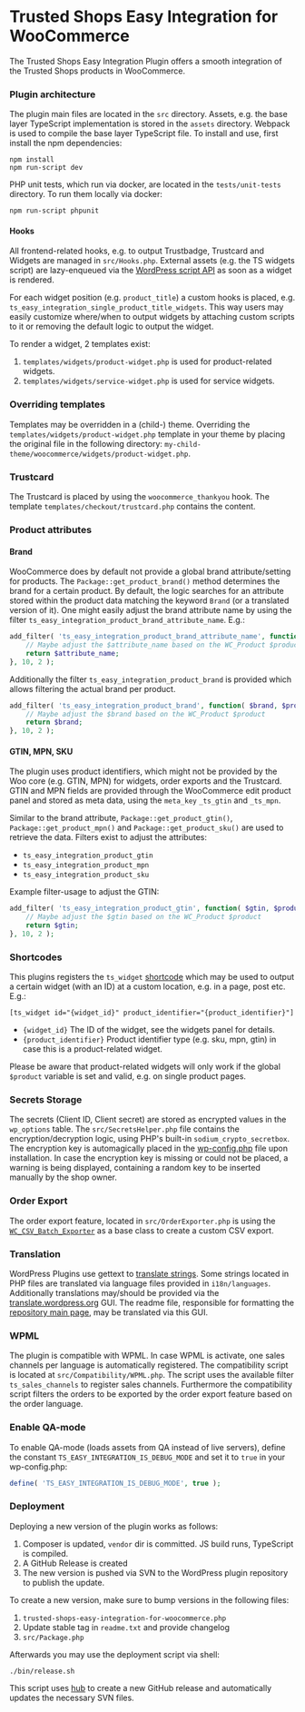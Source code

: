 # Trusted Shops Easy Integration for WooCommerce

The Trusted Shops Easy Integration Plugin offers a smooth integration of the Trusted Shops products in WooCommerce.

### Plugin architecture

The plugin main files are located in the `src` directory. Assets, e.g. the base layer TypeScript implementation is stored in the `assets` directory.
Webpack is used to compile the base layer TypeScript file. To install and use, first install the npm dependencies:

```
npm install
npm run-script dev
```

PHP unit tests, which run via docker, are located in the `tests/unit-tests` directory. To run them locally via docker:

```
npm run-script phpunit
```

#### Hooks

All frontend-related hooks, e.g. to output Trustbadge, Trustcard and Widgets are managed in `src/Hooks.php`. External assets (e.g. the TS widgets script) are lazy-enqueued
via the [WordPress script API](https://developer.wordpress.org/reference/functions/wp_enqueue_script/) as soon as a widget is rendered.

For each widget position (e.g. `product_title`) a custom hooks is placed, e.g. `ts_easy_integration_single_product_title_widgets`. This way users may easily customize where/when
to output widgets by attaching custom scripts to it or removing the default logic to output the widget.

To render a widget, 2 templates exist:

1. `templates/widgets/product-widget.php` is used for product-related widgets.
2. `templates/widgets/service-widget.php` is used for service widgets.

### Overriding templates

Templates may be overridden in a (child-) theme. Overriding the `templates/widgets/product-widget.php` template in your theme 
by placing the original file in the following directory: `my-child-theme/woocommerce/widgets/product-widget.php`.

### Trustcard

The Trustcard is placed by using the `woocommerce_thankyou` hook. The template `templates/checkout/trustcard.php` contains the content.

### Product attributes

#### Brand

WooCommerce does by default not provide a global brand attribute/setting for products. The `Package::get_product_brand()` method determines 
the brand for a certain product. By default, the logic searches for an attribute stored within the product data matching the keyword `Brand` (or a translated version of it). 
One might easily adjust the brand attribute name by using the filter `ts_easy_integration_product_brand_attribute_name`. E.g.:

```php
add_filter( 'ts_easy_integration_product_brand_attribute_name', function( $attribute_name, $product ) {
    // Maybe adjust the $attribute_name based on the WC_Product $product
    return $attribute_name;
}, 10, 2 );
```

Additionally the filter `ts_easy_integration_product_brand` is provided which allows filtering the actual brand per product.

```php
add_filter( 'ts_easy_integration_product_brand', function( $brand, $product ) {
    // Maybe adjust the $brand based on the WC_Product $product
    return $brand;
}, 10, 2 );
```

#### GTIN, MPN, SKU

The plugin uses product identifiers, which might not be provided by the Woo core (e.g. GTIN, MPN) for widgets, order exports and the Trustcard.
GTIN and MPN fields are provided through the WooCommerce edit product panel and stored as meta data, using the `meta_key` `_ts_gtin` and `_ts_mpn`.

Similar to the brand attribute, `Package::get_product_gtin()`, `Package::get_product_mpn()` and `Package::get_product_sku()` are used to retrieve the data.
Filters exist to adjust the attributes:

* `ts_easy_integration_product_gtin`
* `ts_easy_integration_product_mpn`
* `ts_easy_integration_product_sku`

Example filter-usage to adjust the GTIN:

```php
add_filter( 'ts_easy_integration_product_gtin', function( $gtin, $product ) {
    // Maybe adjust the $gtin based on the WC_Product $product
    return $gtin;
}, 10, 2 );
```

### Shortcodes

This plugins registers the `ts_widget` [shortcode](https://codex.wordpress.org/Shortcode_API) which may be used to
output a certain widget (with an ID) at a custom location, e.g. in a page, post etc. E.g.:

`[ts_widget id="{widget_id}" product_identifier="{product_identifier}"]`

* `{widget_id}` The ID of the widget, see the widgets panel for details.
* `{product_identifier}` Product identifier type (e.g. sku, mpn, gtin) in case this is a product-related widget.

Please be aware that product-related widgets will only work if the global `$product` variable is set and valid, e.g. on single product pages.

### Secrets Storage

The secrets (Client ID, Client secret) are stored as encrypted values in the `wp_options` table. The `src/SecretsHelper.php` file contains the 
encryption/decryption logic, using PHP's built-in `sodium_crypto_secretbox`. The encryption key is automagically placed in the [wp-config.php](https://wordpress.org/support/article/editing-wp-config-php/) file
upon installation. In case the encryption key is missing or could not be placed, a warning is being displayed, containing a random key to be inserted manually by the shop owner.

### Order Export

The order export feature, located in `src/OrderExporter.php` is using the [`WC_CSV_Batch_Exporter`](https://github.com/woocommerce/woocommerce/blob/trunk/plugins/woocommerce/includes/export/abstract-wc-csv-batch-exporter.php) as a base class to create a custom CSV export.

### Translation

WordPress Plugins use gettext to [translate strings](https://developer.wordpress.org/plugins/internationalization/how-to-internationalize-your-plugin/). Some strings located in PHP files are translated
via language files provided in `i18n/languages`. Additionally translations may/should be provided via the [translate.wordpress.org](https://translate.wordpress.org/projects/wp-plugins/trusted-shops-easy-integration-for-woocommerce/) GUI. The
readme file, responsible for formatting the [repository main page](https://wordpress.org/plugins/trusted-shops-easy-integration-for-woocommerce/), may be translated via this GUI.

### WPML

The plugin is compatible with WPML. In case WPML is activate, one sales channels per language is automatically registered. The compatibility script
is located at `src/Compatibility/WPML.php`. The script uses the available filter `ts_sales_channels` to register sales channels. Furthermore the compatibility
script filters the orders to be exported by the order export feature based on the order language.

### Enable QA-mode

To enable QA-mode (loads assets from QA instead of live servers), define the constant `TS_EASY_INTEGRATION_IS_DEBUG_MODE` and set it to `true` in your wp-config.php:

```php
define( 'TS_EASY_INTEGRATION_IS_DEBUG_MODE', true );
```

### Deployment

Deploying a new version of the plugin works as follows:

1. Composer is updated, `vendor` dir is committed. JS build runs, TypeScript is compiled.
2. A GitHub Release is created
3. The new version is pushed via SVN to the WordPress plugin repository to publish the update.

To create a new version, make sure to bump versions in the following files:

1. `trusted-shops-easy-integration-for-woocommerce.php`
2. Update stable tag in `readme.txt` and provide changelog
3. `src/Package.php`

Afterwards you may use the deployment script via shell:

```
./bin/release.sh
```

This script uses [hub](https://github.com/github/hub) to create a new GitHub release and automatically updates the necessary SVN files.